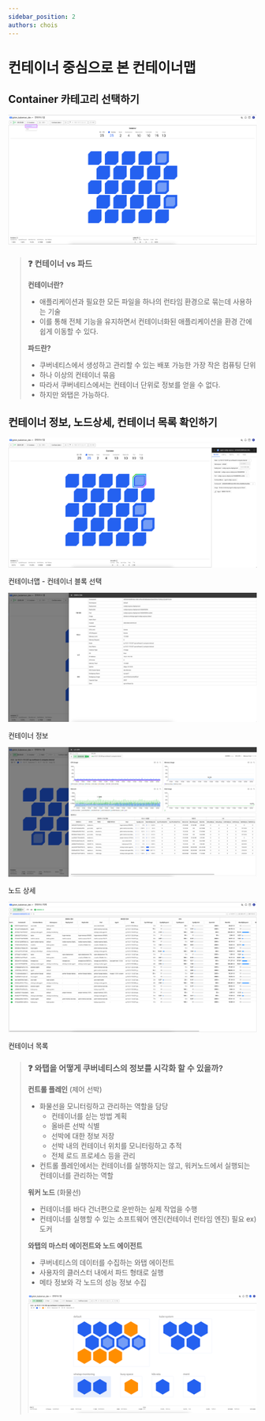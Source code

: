 ```yaml
---
sidebar_position: 2
authors: chois
---
```


# 컨테이너 중심으로 본 컨테이너맵

## Container 카테고리 선택하기

![컨테이너맵 - Container](./img/containermap_container.png)


> ### ❓ 컨테이너 vs 파드
> 
> **컨테이너란?**
> 
> - 애플리케이션과 필요한 모든 파일을 하나의 런타임 환경으로 묶는데 사용하는 기술
> - 이를 통해 전체 기능을 유지하면서 컨테이너화된 애플리케이션을 환경 간에 쉽게 이동할 수 있다.
> 
> **파드란?**
> 
> - 쿠버네티스에서 생성하고 관리할 수 있는 배포 가능한 가장 작은 컴퓨팅 단위
> - 하나 이상의 컨테이너 묶음
> - 따라서 쿠버네티스에서는 컨테이너 단위로 정보를 얻을 수 없다.
> - 하지만 와탭은 가능하다.


## 컨테이너 정보, 노드상세, 컨테이너 목록 확인하기

![컨테이너맵 - 컨테이너 블록 선택](./img/containermap_block.png)

컨테이너맵 - 컨테이너 블록 선택

![컨테이너 정보](./img/container_info.png)

컨테이너 정보

![노드 상세](./img/node_detail.png)

노드 상세

![컨테이너 목록](./img/container_list.png)

컨테이너 목록



> ### ❓ 와탭을 어떻게 쿠버네티스의 정보를 시각화 할 수 있을까?
> 
> **컨트롤 플레인** (제어 선박)
> 
> - 화물선을 모니터링하고 관리하는 역할을 담당
>     - 컨테이너를 싣는 방법 계획
>     - 올바른 선박 식별
>     - 선박에 대한 정보 저장
>     - 선박 내의 컨테이너 위치를 모니터링하고 추적
>     - 전체 로드 프로세스 등을 관리
> - 컨트롤 플레인에서는 컨테이너를 실행하지는 않고, 워커노드에서 실행되는 컨테이너를 관리하는 역할
> 
> **워커 노드** (화물선)
> 
> - 컨테이너를 바다 건너편으로 운반하는 실제 작업을 수행
> - 컨테이너를 실행할 수 있는 소프트웨어 엔진(컨테이너 런타임 엔진) 필요 
> ex) 도커
> 
> **와탭의 마스터 에이전트와 노드 에이전트**
> 
> - 쿠버네티스의 데이터를 수집하는 와탭 에이전트
> - 사용자의 클러스터 내에서 파드 형태로 실행
> - 메타 정보와 각 노드의 성능 정보 수집
> 
> ![와탭에이전트](./img/whatap_agent.png)
> 